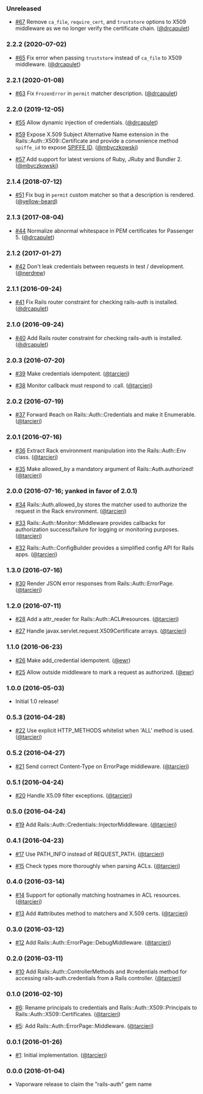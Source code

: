 ### Unreleased

* [#67](https://github.com/square/rails-auth/pull/67)
  Remove `ca_file`, `require_cert`, and `truststore` options to X509 middleware
  as we no longer verify the certificate chain.
  ([@drcapulet])

### 2.2.2 (2020-07-02)

* [#65](https://github.com/square/rails-auth/pull/65)
  Fix error when passing `truststore` instead of `ca_file` to X509 middleware.
  ([@drcapulet])

### 2.2.1 (2020-01-08)

* [#63](https://github.com/square/rails-auth/pull/63)
  Fix `FrozenError` in `permit` matcher description.
  ([@drcapulet])

### 2.2.0 (2019-12-05)

* [#55](https://github.com/square/rails-auth/pull/55)
  Allow dynamic injection of credentials.
  ([@drcapulet])

* [#59](https://github.com/square/rails-auth/pull/59)
  Expose X.509 Subject Alternative Name extension
  in the Rails::Auth::X509::Certificate and provide a convenience
  method `spiffe_id` to expose [SPIFFE ID](https://spiffe.io).
  ([@mbyczkowski])

* [#57](https://github.com/square/rails-auth/pull/57)
  Add support for latest versions of Ruby, JRuby and Bundler 2.
  ([@mbyczkowski])

### 2.1.4 (2018-07-12)

* [#51](https://github.com/square/rails-auth/pull/51)
  Fix bug in `permit` custom matcher so that a description is rendered.
  ([@yellow-beard])

### 2.1.3 (2017-08-04)

* [#44](https://github.com/square/rails-auth/pull/44)
  Normalize abnormal whitespace in PEM certificates for Passenger 5.
  ([@drcapulet])

### 2.1.2 (2017-01-27)

* [#42](https://github.com/square/rails-auth/pull/42)
  Don't leak credentials between requests in test / development.
  ([@nerdrew])

### 2.1.1 (2016-09-24)

* [#41](https://github.com/square/rails-auth/pull/41)
  Fix Rails router constraint for checking rails-auth is installed.
  ([@drcapulet])

### 2.1.0 (2016-09-24)

* [#40](https://github.com/square/rails-auth/pull/40)
  Add Rails router constraint for checking rails-auth is installed.
  ([@drcapulet])

### 2.0.3 (2016-07-20)

* [#39](https://github.com/square/rails-auth/pull/39)
  Make credentials idempotent.
  ([@tarcieri])

* [#38](https://github.com/square/rails-auth/pull/38)
  Monitor callback must respond to :call.
  ([@tarcieri])

### 2.0.2 (2016-07-19)

* [#37](https://github.com/square/rails-auth/pull/37)
  Forward #each on Rails::Auth::Credentials and make
  it Enumerable.
  ([@tarcieri])

### 2.0.1 (2016-07-16)

* [#36](https://github.com/square/rails-auth/pull/36)
  Extract Rack environment manipulation into the
  Rails::Auth::Env class.
  ([@tarcieri])

* [#35](https://github.com/square/rails-auth/pull/35)
  Make allowed_by a mandatory argument of
  Rails::Auth.authorized!
  ([@tarcieri])

### 2.0.0 (2016-07-16; yanked in favor of 2.0.1)

* [#34](https://github.com/square/rails-auth/pull/34)
  Rails::Auth.allowed_by stores the matcher used to
  authorize the request in the Rack environment.
  ([@tarcieri])

* [#33](https://github.com/square/rails-auth/pull/33)
  Rails::Auth::Monitor::Middleware provides callbacks
  for authorization success/failure for logging or
  monitoring purposes.
  ([@tarcieri])

* [#32](https://github.com/square/rails-auth/pull/32)
  Rails::Auth::ConfigBuilder provides a simplified config
  API for Rails apps.
  ([@tarcieri])

### 1.3.0 (2016-07-16)

* [#30](https://github.com/square/rails-auth/pull/30)
  Render JSON error responses from Rails::Auth::ErrorPage.
  ([@tarcieri])

### 1.2.0 (2016-07-11)

* [#28](https://github.com/square/rails-auth/pull/28)
  Add a attr_reader for Rails::Auth::ACL#resources.
  ([@tarcieri])

* [#27](https://github.com/square/rails-auth/pull/27)
  Handle javax.servlet.request.X509Certificate arrays.
  ([@tarcieri])

### 1.1.0 (2016-06-23)

* [#26](https://github.com/square/rails-auth/pull/26)
  Make add_credential idempotent.
  ([@ewr])

* [#25](https://github.com/square/rails-auth/pull/25)
  Allow outside middleware to mark a request as authorized.
  ([@ewr])

### 1.0.0 (2016-05-03)

* Initial 1.0 release!

### 0.5.3 (2016-04-28)

* [#22](https://github.com/square/rails-auth/pull/22)
  Use explicit HTTP_METHODS whitelist when 'ALL' method is used.
  ([@tarcieri])

### 0.5.2 (2016-04-27)

* [#21](https://github.com/square/rails-auth/pull/21)
  Send correct Content-Type on ErrorPage middleware.
  ([@tarcieri])

### 0.5.1 (2016-04-24)

* [#20](https://github.com/square/rails-auth/pull/20)
  Handle X5.09 filter exceptions.
  ([@tarcieri])

### 0.5.0 (2016-04-24)

* [#19](https://github.com/square/rails-auth/pull/19)
  Add Rails::Auth::Credentials::InjectorMiddleware.
  ([@tarcieri])

### 0.4.1 (2016-04-23)

* [#17](https://github.com/square/rails-auth/pull/17)
  Use PATH_INFO instead of REQUEST_PATH.
  ([@tarcieri])

* [#15](https://github.com/square/rails-auth/pull/15)
  Check types more thoroughly when parsing ACLs.
  ([@tarcieri])

### 0.4.0 (2016-03-14)

* [#14](https://github.com/square/rails-auth/pull/14)
  Support for optionally matching hostnames in ACL resources.
  ([@tarcieri])

* [#13](https://github.com/square/rails-auth/pull/13)
  Add #attributes method to matchers and X.509 certs.
  ([@tarcieri])

### 0.3.0 (2016-03-12)

* [#12](https://github.com/square/rails-auth/pull/12)
  Add Rails::Auth::ErrorPage::DebugMiddleware.
  ([@tarcieri])

### 0.2.0 (2016-03-11)

* [#10](https://github.com/square/rails-auth/pull/10)
  Add Rails::Auth::ControllerMethods and #credentials method for accessing
  rails-auth.credentials from a Rails controller.
  ([@tarcieri])

### 0.1.0 (2016-02-10)

* [#6](https://github.com/square/rails-auth/pull/6):
  Rename principals to credentials and Rails::Auth::X509::Principals to
  Rails::Auth::X509::Certificates.
  ([@tarcieri])

* [#5](https://github.com/square/rails-auth/pull/5):
  Add Rails::Auth::ErrorPage::Middleware.
  ([@tarcieri])

### 0.0.1 (2016-01-26)

* [#1](https://github.com/square/rails-auth/pull/1):
  Initial implementation.
  ([@tarcieri])

### 0.0.0 (2016-01-04)

* Vaporware release to claim the "rails-auth" gem name


[@drcapulet]: https://github.com/drcapulet
[@ewr]: https://github.com/ewr
[@mbyczkowski]: https://github.com/mbyczkowski
[@nerdrew]: https://github.com/nerdrew
[@tarcieri]: https://github.com/tarcieri
[@yellow-beard]: https://github.com/yellow-beard
